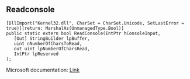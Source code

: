 ## Readconsole

```
[DllImport("Kernel32.dll", CharSet = CharSet.Unicode, SetLastError = true)][return: MarshalAs(UnmanagedType.Bool)]
public static extern bool ReadConsole(IntPtr hConsoleInput,
   [Out] StringBuilder lpBuffer,
   uint nNumberOfCharsToRead,
   out uint lpNumberOfCharsRead,
   IntPtr lpReserved
);
```

Microsoft documentation: [Link](https://docs.microsoft.com/en-us/windows/console/readconsole)
